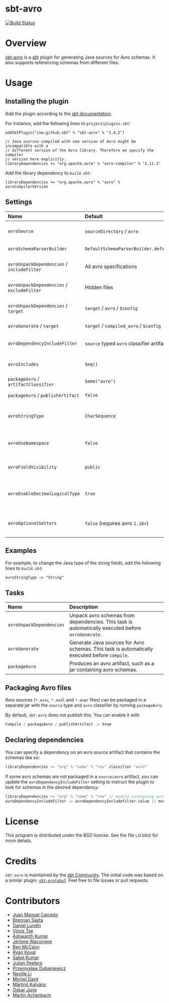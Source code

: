 sbt-avro
========

[![Build Status](https://travis-ci.org/sbt/sbt-avro.svg?branch=master)](https://travis-ci.org/sbt/sbt-avro)

# Overview

[sbt-avro](http://avro.apache.org) is a [sbt](http://www.scala-sbt.org) plugin for generating Java sources for Avro schemas. It also supports referencing schemas from different files.

# Usage

## Installing the plugin

Add the plugin according to the [sbt documentation](https://www.scala-sbt.org/1.x/docs/Using-Plugins.html).

For instance, add the following lines to `project/plugins.sbt`:

```
addSbtPlugin("com.github.sbt" % "sbt-avro" % "3.4.2")

// Java sources compiled with one version of Avro might be incompatible with a
// different version of the Avro library. Therefore we specify the compiler
// version here explicitly.
libraryDependencies += "org.apache.avro" % "avro-compiler" % "1.11.1"
```

Add the library dependency to `build.sbt`:

```
libraryDependencies += "org.apache.avro" % "avro" % avroCompilerVersion
```

## Settings

| Name                                       | Default                                    | Description |
|:-------------------------------------------|:-------------------------------------------|:------------|
| `avroSource`                               | `sourceDirectory` / `avro`                 | Source directory with `*.avsc`, `*.avdl` and `*.avpr` files. |
| `avroSchemaParserBuilder`                  | `DefaultSchemaParserBuilder.default()`     | `.avsc` schema parser builder |
| `avroUnpackDependencies` / `includeFilter` | All avro specifications                    | Avro specification files from dependencies to unpack |
| `avroUnpackDependencies` / `excludeFilter` | Hidden files                               | Avro specification files from dependencies to exclude from unpacking |
| `avroUnpackDependencies` / `target`        | `target` / `avro` / `$config`              | Target directory for schemas packaged in the dependencies |
| `avroGenerate` / `target`                  | `target` / `compiled_avro` / `$config`     | Source directory for generated `.java` files. |
| `avroDependencyIncludeFilter`              | `source` typed `avro` classifier artifacts | Dependencies containing avro schema to be unpacked for generation |
| `avroIncludes`                             | `Seq()`                                    | Paths with extra `*.avsc` files to be included in compilation. |
| `packageAvro` / `artifactClassifier`       | `Some("avro")`                             | Classifier for avro artifact |
| `packageAvro` / `publishArtifact`          | `false`                                    | Enable / Disable avro artifact publishing |
| `avroStringType`                           | `CharSequence`                             | Type for representing strings. Possible values: `CharSequence`, `String`, `Utf8`. |
| `avroUseNamespace`                         | `false`                                    | Validate that directory layout reflects namespaces, i.e. `com/myorg/MyRecord.avsc`. |
| `avroFieldVisibility`                      | `public`                                   | Field Visibility for the properties. Possible values: `private`, `public`. |
| `avroEnableDecimalLogicalType`             | `true`                                     | Set to true to use `java.math.BigDecimal` instead of `java.nio.ByteBuffer` for logical type `decimal`. |
| `avroOptionalGetters`                      | `false` (requires avro `1.10+`)            | Set to true to generate getters that return `Optional` for nullable fields. |

## Examples

For example, to change the Java type of the string fields, add the following lines to `build.sbt`:

```
avroStringType := "String"
```

## Tasks

| Name                     | Description |
|:-------------------------|:------------|
| `avroUnpackDependencies` | Unpack avro schemas from dependencies. This task is automatically executed before `avroGenerate`.
| `avroGenerate`           | Generate Java sources for Avro schemas. This task is automatically executed before `compile`.
| `packageAvro`            | Produces an avro artifact, such as a jar containing avro schemas.

## Packaging Avro files

Avro sources (`*.avsc`, `*.avdl` and `*.avpr` files) can be packaged in a separate jar with the `source` type and
`avro` classifier by running `packageAvro`.

By default, `sbt-avro` does not publish this. You can enable it with
```sbt
Compile / packageAvro / publishArtifact := true
```

## Declaring dependencies

You can specify a dependency on an avro source artifact that contains the schemas like so:

```sbt
libraryDependencies += "org" % "name" % "rev" classifier "avro"
```

If some avro schemas are not packaged in a `source/avro` artifact, you can update the `avroDependencyIncludeFilter`
setting to instruct the plugin to look for schemas in the desired dependency:

```sbt
libraryDependencies += "org" % "name" % "rev" // module containing avro schemas
avroDependencyIncludeFilter := avroDependencyIncludeFilter.value || moduleFilter(organization = "org", name = "name")
```

# License
This program is distributed under the BSD license. See the file `LICENSE` for more details.

# Credits

`sbt-avro` is maintained by the [sbt Community](http://www.scala-sbt.org/release/docs/Community-Plugins.html). The initial code was based on a similar plugin: [`sbt-protobuf`](https://github.com/gseitz/sbt-protobuf). Feel free to file issues or pull requests.

# Contributors

- [Juan Manuel Caicedo](https://cavorite.com)
- [Brennan Saeta](https://github.com/saeta)
- [Daniel Lundin](https://github.com/dln)
- [Vince Tse](https://github.com/vtonehundred)
- [Ashwanth Kumar](https://github.com/ashwanthkumar)
- [Jérôme Wacongne](https://github.com/ch4mpy)
- [Ben McCann](http://www.benmccann.com)
- [Ryan Koval](https://github.com/rkoval)
- [Saket Kumar](https://github.com/skate056)
- [Julian Peeters](https://github.com/julianpeeters)
- [Przemysław Dubaniewicz](https://github.com/przemekd)
- [Neville Li](https://github.com/nevillelyh)
- [Michel Davit](https://github.com/RustedBones)
- [Mārtiņš Kalvāns](https://github.com/sisidra)
- [Oskar Jung](https://github.com/ojung)
- [Martin Achenbach](https://github.com/drachenbach)
